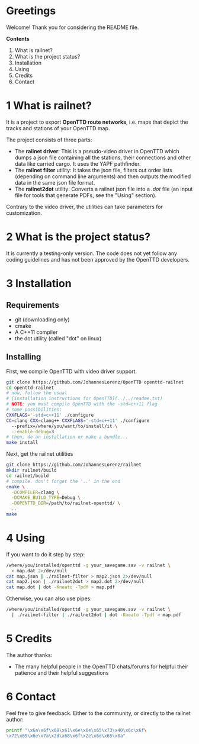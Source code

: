 # Greetings
Welcome! Thank you for considering the README file.

**Contents**
  1. What is railnet?
  2. What is the project status?
  3. Installation
  4. Using
  5. Credits
  6. Contact

# 1 What is railnet?
It is a project to export **OpenTTD route networks**, i.e. maps that depict
the tracks and stations of your OpenTTD map.

The project consists of three parts:
  * The **railnet driver**: This is a pseudo-video driver in OpenTTD which
    dumps a json file containing all the stations, their connections and other
    data like carried cargo. It uses the YAPF pathfinder.
  * The **railnet filter** utility: It takes the json file, filters out order
    lists (depending on command line arguments) and then outputs the modified
    data in the same json file format.
  * The **railnet2dot** utility: Converts a railnet json file into a *.dot*
    file (an input file for tools that generate PDFs, see the "Using"
    section).

Contrary to the video driver, the utilities can take parameters for
customization.

# 2 What is the project status?
It is currently a testing-only version. The code does not yet follow any
coding guidelines and has not been approved by the OpenTTD developers.

# 3 Installation
## Requirements
  * git (downloading only)
  * cmake
  * A C++11 compiler
  * the dot utility (called "dot" on linux)

## Installing

First, we compile OpenTTD with video driver support.

```sh
git clone https://github.com/JohannesLorenz/OpenTTD openttd-railnet
cd openttd-railnet
# now, follow the usual
# [installation instructions for OpenTTD](../../readme.txt)
# NOTE: you must compile OpenTTD with the -std=c++11 flag
# some possibilities:
CXXFLAGS='-std=c++11' ./configure
CC=clang CXX=clang++ CXXFLAGS='-std=c++11' ./configure
  --prefix=/where/you/want/to/install/it \
  --enable-debug=3
# then, do an installation or make a bundle...
make install
```

Next, get the railnet utilities
```sh
git clone https://github.com/JohannesLorenz/railnet
mkdir railnet/build
cd railnet/build
# compile. don't forget the '..' in the end
cmake \
  -DCOMPILER=clang \
  -DCMAKE_BUILD_TYPE=Debug \
  -DOPENTTD_DIR=/path/to/railnet-openttd/ \
  ..
make
```

# 4 Using
If you want to do it step by step:
```sh
/where/you/installed/openttd -g your_savegame.sav -v railnet \
  > map.dat 2>/dev/null
cat map.json | ./railnet-filter > map2.json 2>/dev/null
cat map2.json | ./railnet2dot > map2.dot 2>/dev/null
cat map.dot | dot -Kneato -Tpdf > map.pdf
```
Otherwise, you can also use pipes:
```sh
/where/you/installed/openttd -g your_savegame.sav -v railnet \
  | ./railnet-filter | ./railnet2dot | dot -Kneato -Tpdf > map.pdf
```

# 5 Credits
The author thanks:
  * The many helpful people in the OpenTTD chats/forums for helpful
    their patience and their helpful suggestions

# 6 Contact

Feel free to give feedback. Either to the community, or directly to the
railnet author:

```sh
printf "\x6a\x6f\x68\x61\x6e\x6e\x65\x73\x40\x6c\x6f\
\x72\x65\x6e\x7a\x2d\x68\x6f\x2e\x6d\x65\x0a"
```


